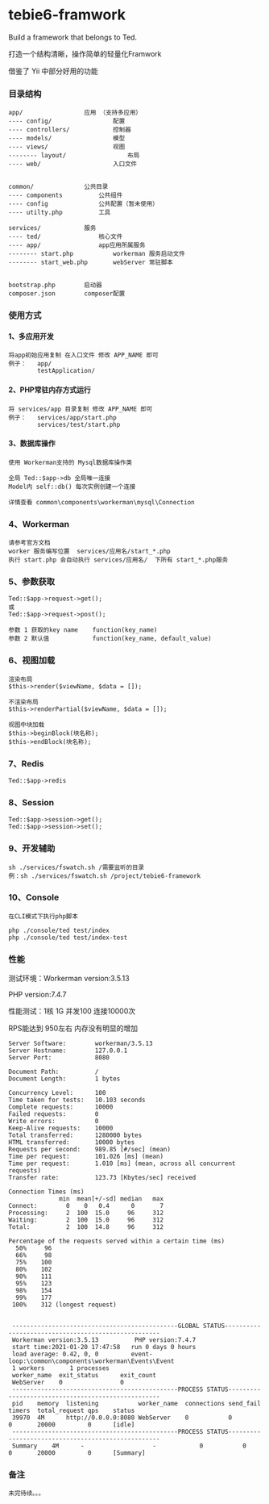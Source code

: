 # tebie6-framwork


Build a framework that belongs to Ted.

打造一个结构清晰，操作简单的轻量化Framwork

借鉴了 Yii 中部分好用的功能

### 目录结构

    app/                 应用 （支持多应用）
    ---- config/                 配置
    ---- controllers/            控制器
    ---- models/                 模型
    ---- views/                  视图
    -------- layout/                 布局        
    ---- web/                    入口文件
    
            
    common/              公共目录
    ---- components          公共组件
    ---- config              公共配置（暂未使用）
    ---- utilty.php          工具
        
    services/            服务
    ---- ted/                核心文件
    ---- app/                app应用所属服务
    -------- start.php           workerman 服务启动文件
    -------- start_web.php       webServer 常驻脚本
    
            
    bootstrap.php        启动器
    composer.json        composer配置




### 使用方式

#### 1、多应用开发
    
    将app初始应用复制 在入口文件 修改 APP_NAME 即可
    例子：   app/
            testApplication/
    
#### 2、PHP常驻内存方式运行

    将 services/app 目录复制 修改 APP_NAME 即可
    例子：   services/app/start.php
            services/test/start.php
            
#### 3、数据库操作
    
    使用 Workerman支持的 Mysql数据库操作类
    
    全局 Ted::$app->db 全局唯一连接
    Model内 self::db() 每次实例创建一个连接
    
    详情查看 common\components\workerman\mysql\Connection

      
### 4、Workerman
    
    请参考官方文档
    worker 服务编写位置  services/应用名/start_*.php
    执行 start.php 会自动执行 services/应用名/  下所有 start_*.php服务
    
### 5、参数获取

    Ted::$app->request->get();
    或
    Ted::$app->request->post();
    
    参数 1 获取的key name    function(key_name)
    参数 2 默认值            function(key_name, default_value)
    
### 6、视图加载

    渲染布局
    $this->render($viewName, $data = []);
    
    不渲染布局
    $this->renderPartial($viewName, $data = []);
    
    视图中块加载
    $this->beginBlock(块名称);
    $this->endBlock(块名称);
    
### 7、Redis
    
    Ted::$app->redis
 
### 8、Session

    Ted::$app->session->get();
    Ted::$app->session->set();
    
### 9、开发辅助
    
    sh ./services/fswatch.sh /需要监听的目录
    例：sh ./services/fswatch.sh /project/tebie6-framework
   
### 10、Console
   
    在CLI模式下执行php脚本
    
    php ./console/ted test/index
    php ./console/ted test/index-test
   
### 性能

测试环境：Workerman version:3.5.13

PHP version:7.4.7

性能测试：1核 1G 并发100 连接10000次

RPS能达到 950左右 内存没有明显的增加
    
    Server Software:        workerman/3.5.13
    Server Hostname:        127.0.0.1
    Server Port:            8080
    
    Document Path:          /
    Document Length:        1 bytes
    
    Concurrency Level:      100
    Time taken for tests:   10.103 seconds
    Complete requests:      10000
    Failed requests:        0
    Write errors:           0
    Keep-Alive requests:    10000
    Total transferred:      1280000 bytes
    HTML transferred:       10000 bytes
    Requests per second:    989.85 [#/sec] (mean)
    Time per request:       101.026 [ms] (mean)
    Time per request:       1.010 [ms] (mean, across all concurrent requests)
    Transfer rate:          123.73 [Kbytes/sec] received
    
    Connection Times (ms)
                  min  mean[+/-sd] median   max
    Connect:        0    0   0.4      0       7
    Processing:     2  100  15.0     96     312
    Waiting:        2  100  15.0     96     312
    Total:          2  100  14.8     96     312
    
    Percentage of the requests served within a certain time (ms)
      50%     96
      66%     98
      75%    100
      80%    102
      90%    111
      95%    123
      98%    154
      99%    177
     100%    312 (longest request)
     
     
     ----------------------------------------------GLOBAL STATUS----------------------------------------------------
     Workerman version:3.5.13          PHP version:7.4.7
     start time:2021-01-20 17:47:58   run 0 days 0 hours
     load average: 0.42, 0, 0         event-loop:\common\components\workerman\Events\Event
     1 workers       1 processes
     worker_name  exit_status      exit_count
     WebServer    0                0
     ----------------------------------------------PROCESS STATUS---------------------------------------------------
     pid	memory  listening           worker_name  connections send_fail timers  total_request qps    status
     39970	4M      http://0.0.0.0:8080 WebServer    0           0         0       20000         0      [idle]
     ----------------------------------------------PROCESS STATUS---------------------------------------------------
     Summary	4M      -                   -            0           0         0       20000         0      [Summary]

### 备注
   
    未完待续。。。

